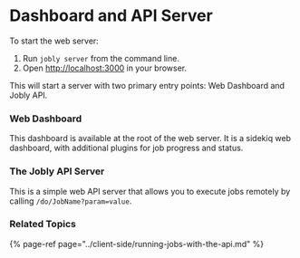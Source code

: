 # Dashboard and API Server

To start the web server:

1. Run `jobly server` from the command line.
2. Open [http://localhost:3000](http://localhost:3000) in your browser.

This will start a server with two primary entry points: Web Dashboard and Jobly API.

### Web Dashboard

This dashboard is available at the root of the web server. It is a sidekiq web dashboard, with additional plugins for job progress and status.

### The Jobly API Server

This is a simple web API server that allows you to execute jobs remotely by calling `/do/JobName?param=value`.

### Related Topics

{% page-ref page="../client-side/running-jobs-with-the-api.md" %}

